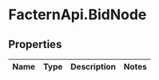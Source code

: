 # FacternApi.BidNode

## Properties
Name | Type | Description | Notes
------------ | ------------- | ------------- | -------------


